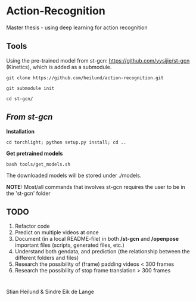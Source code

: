# Action-Recognition
Master thesis - using deep learning for action recognition

## Tools
Using the pre-trained model from st-gcn: https://github.com/yysijie/st-gcn (Kinetics), which is added as a submodule.

```
git clone https://github.com/heilund/action-recognition.git
```
```
git submodule init
```
```
cd st-gcn/
```
## *From st-gcn*
**Installation**
```
cd torchlight; python setup.py install; cd ..
```
**Get pretrained models**
```
bash tools/get_models.sh
```
The downloaded models will be stored under ./models.

**NOTE:** Most/all commands that involves st-gcn requires the user to be in the 'st-gcn' folder

## TODO
1. Refactor code
2. Predict on multiple videos at once
3. Document (in a local README-file) in both **/st-gcn** and **/openpose** important files (scripts, generated files, etc.)
4. Understand both gendata, and prediction (the relationship between the different folders and files)
5. Research the possibility of (frame) padding videos < 300 frames
6. Research the possibility of stop frame translation > 300 frames

#
Stian Heilund & Sindre Eik de Lange
